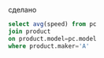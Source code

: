 сделано 

```sql
select avg(speed) from pc 
join product 
on product.model=pc.model
where product.maker='A'
```
